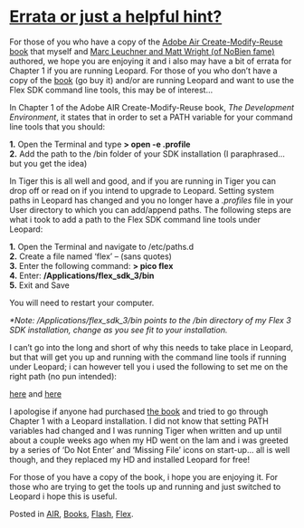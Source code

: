 # [Errata or just a helpful hint?](http://custardbelly.com/blog/2008/09/03/errata-or-just-a-helpful-hint/)

For those of you who have a copy of the [Adobe Air Create-Modify-Reuse book](http://www.amazon.com/Adobe-AIR-Create-Modify-Programmer/dp/0470182075/ref=pd_bbs_sr_1?ie=UTF8&s=books&qid=1220490556&sr=8-1) that myself and [Marc Leuchner and Matt Wright (of NoBien fame)](http://blog.nobien.net/) authored, we hope you are enjoying it and i also may have a bit of errata for Chapter 1 if you are running Leopard. For those of you who don’t have a copy of the [book](http://www.amazon.com/Adobe-AIR-Create-Modify-Programmer/dp/0470182075/ref=pd_bbs_sr_1?ie=UTF8&s=books&qid=1220490556&sr=8-1) (go buy it) and/or are running Leopard and want to use the Flex SDK command line tools, this may be of interest…

In Chapter 1 of the Adobe AIR Create-Modify-Reuse book, _The Development Environment_, it states that in order to set a PATH variable for your command line tools that you should:

**1.** Open the Terminal and type **> open -e .profile**  
**2.** Add the path to the /bin folder of your SDK installation (I paraphrased… but you get the idea)

In Tiger this is all well and good, and if you are running in Tiger you can drop off or read on if you intend to upgrade to Leopard. Setting system paths in Leopard has changed and you no longer have a _.profiles_ file in your User directory to which you can add/append paths. The following steps are what i took to add a path to the Flex SDK command line tools under Leopard:

**1.** Open the Terminal and navigate to /etc/paths.d  
**2.** Create a file named ‘flex’ – (sans quotes)  
**3.** Enter the following command: **> pico flex**  
**4.** Enter: **/Applications/flex_sdk_3/bin**  
**5.** Exit and Save

You will need to restart your computer.

_*Note: /Applications/flex_sdk_3/bin points to the /bin directory of my Flex 3 SDK installation, change as you see fit to your installation._

I can’t go into the long and short of why this needs to take place in Leopard, but that will get you up and running with the command line tools if running under Leopard; i can however tell you i used the following to set me on the right path (no pun intended):

[here](http://littlesquare.com/2008/01/24/upgraded-to-leopard-making-use-of-etcpathsd-and-path_helper/) and [ here](http://old.blog.elliottcable.name/articles/2007/10/leopard-paths)

I apologise if anyone had purchased [the book](http://www.amazon.com/Adobe-AIR-Create-Modify-Programmer/dp/0470182075/ref=pd_bbs_sr_1?ie=UTF8&s=books&qid=1220490556&sr=8-1) and tried to go through Chapter 1 with a Leopard installation. I did not know that setting PATH variables had changed and I was running Tiger when written and up until about a couple weeks ago when my HD went on the lam and i was greeted by a series of ‘Do Not Enter’ and ‘Missing File’ icons on start-up… all is well though, and they replaced my HD and installed Leopard for free!

For those of you have a copy of the book, i hope you are enjoying it. For those who are trying to get the tools up and running and just switched to Leopard i hope this is useful.

Posted in [AIR](http://custardbelly.com/blog/category/air/), [Books](http://custardbelly.com/blog/category/books/), [Flash](http://custardbelly.com/blog/category/flash/), [Flex](http://custardbelly.com/blog/category/flex/).
